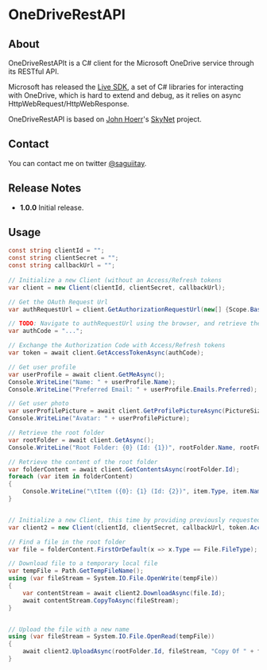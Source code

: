 # OneDriveRestAPI

## About

OneDriveRestAPIt is a C# client for the Microsoft OneDrive service through its RESTful API.

Microsoft has released the [Live SDK](http://msdn.microsoft.com/en-US/live/ff621310 "Microsoft Live SDK"), a set of C# libraries for interacting with OneDrive, which is hard to extend and debug, as it relies on async HttpWebRequest/HttpWebResponse.

OneDriveRestAPI is based on [John Hoerr](https://twitter.com/johnhoerr)'s [SkyNet](https://github.com/jhoerr/SkyNet) project.

## Contact

You can contact me on twitter [@saguiitay](https://twitter.com/saguiitay).

## Release Notes

+ **1.0.0**   Initial release.

## Usage

```csharp
const string clientId = "";
const string clientSecret = "";
const string callbackUrl = "";
            
// Initialize a new Client (without an Access/Refresh tokens
var client = new Client(clientId, clientSecret, callbackUrl);

// Get the OAuth Request Url
var authRequestUrl = client.GetAuthorizationRequestUrl(new[] {Scope.Basic, Scope.Signin, Scope.SkyDrive, Scope.SkyDriveUpdate});

// TODO: Navigate to authRequestUrl using the browser, and retrieve the Authorization Code from the response
var authCode = "...";

// Exchange the Authorization Code with Access/Refresh tokens
var token = await client.GetAccessTokenAsync(authCode);

// Get user profile
var userProfile = await client.GetMeAsync();
Console.WriteLine("Name: " + userProfile.Name);
Console.WriteLine("Preferred Email: " + userProfile.Emails.Preferred);

// Get user photo
var userProfilePicture = await client.GetProfilePictureAsync(PictureSize.Small);
Console.WriteLine("Avatar: " + userProfilePicture);

// Retrieve the root folder
var rootFolder = await client.GetAsync();
Console.WriteLine("Root Folder: {0} (Id: {1})", rootFolder.Name, rootFolder.Id);

// Retrieve the content of the root folder
var folderContent = await client.GetContentsAsync(rootFolder.Id);
foreach (var item in folderContent)
{
    Console.WriteLine("\tItem ({0}: {1} (Id: {2})", item.Type, item.Name, item.Id);
}


// Initialize a new Client, this time by providing previously requested Access/Refresh tokens
var client2 = new Client(clientId, clientSecret, callbackUrl, token.Access_Token, token.Refresh_Token);

// Find a file in the root folder
var file = folderContent.FirstOrDefault(x => x.Type == File.FileType);

// Download file to a temporary local file
var tempFile = Path.GetTempFileName();
using (var fileStream = System.IO.File.OpenWrite(tempFile))
{
    var contentStream = await client2.DownloadAsync(file.Id);
    await contentStream.CopyToAsync(fileStream);
}


// Upload the file with a new name
using (var fileStream = System.IO.File.OpenRead(tempFile))
{
    await client2.UploadAsync(rootFolder.Id, fileStream, "Copy Of " + file.Name);
}

```


